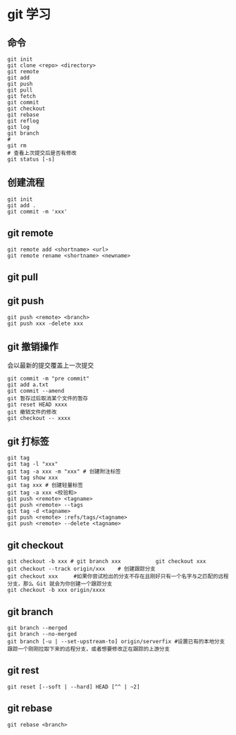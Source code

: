 # git 学习

## 命令
``` 
git init  
git clone <repo> <directory>  
git remote   
git add  
git push  
git pull  
git fetch  
git commit  
git checkout  
git rebase
git reflog
git log
git branch   
#  
git rm 
# 查看上次提交后是否有修改
git status [-s]                

```

## 创建流程
```
git init  
git add .  
git commit -m 'xxx'    
```

## git remote 
```
git remote add <shortname> <url>
git remote rename <shortname> <newname>

```

## git pull

## git push
```
git push <remote> <branch>
git push xxx -delete xxx
```

## git 撤销操作
会以最新的提交覆盖上一次提交
```
git commit -m "pre commit"
git add a.txt
git commit --amend
git 暂存过后取消某个文件的暂存
git reset HEAD xxxx
git 撤销文件的修改
git checkout -- xxxx
```

## git 打标签
```
git tag
git tag -l "xxx"
git tag -a xxx -m "xxx" # 创建附注标签
git tag show xxx
git tag xxx # 创建轻量标签
git tag -a xxx <校验和>
git push <remote> <tagname>
git push <remote> --tags
git tag -d <tagname>
git push <remote> :refs/tags/<tagname>
git push <remote> --delete <tagname>
```

## git checkout 
```
git checkout -b xxx # git branch xxx           git checkout xxx
git checkout --track origin/xxx    # 创建跟踪分支
git checkout xxx     #如果你尝试检出的分支不存在且刚好只有一个名字与之匹配的远程分支，那么 Git 就会为你创建一个跟踪分支
git checkout -b xxx origin/xxxx
```

## git branch
```
git branch --merged
git branch --no-merged
git branch [-u | --set-upstream-to] origin/serverfix #设置已有的本地分支跟踪一个刚刚拉取下来的远程分支，或者想要修改正在跟踪的上游分支
```

## git rest
```
git reset [--soft | --hard] HEAD [^^ | ~2]
```

## git rebase 
```
git rebase <branch>
```